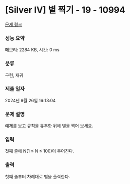# [Silver IV] 별 찍기 - 19 - 10994 

[문제 링크](https://www.acmicpc.net/problem/10994) 

### 성능 요약

메모리: 2284 KB, 시간: 0 ms

### 분류

구현, 재귀

### 제출 일자

2024년 9월 26일 16:13:04

### 문제 설명

<p>예제를 보고 규칙을 유추한 뒤에 별을 찍어 보세요.</p>

### 입력 

 <p>첫째 줄에 N(1 ≤ N ≤ 100)이 주어진다.</p>

### 출력 

 <p>첫째 줄부터 차례대로 별을 출력한다.</p>

